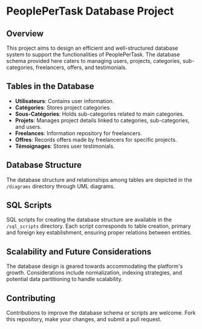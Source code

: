 # PeoplePerTask Database Project

## Overview

This project aims to design an efficient and well-structured database system to support the functionalities of PeoplePerTask. The database schema provided here caters to managing users, projects, categories, sub-categories, freelancers, offers, and testimonials.

## Tables in the Database

- **Utilisateurs**: Contains user information.
- **Catégories**: Stores project categories.
- **Sous-Catégories**: Holds sub-categories related to main categories.
- **Projets**: Manages project details linked to categories, sub-categories, and users.
- **Freelances**: Information repository for freelancers.
- **Offres**: Records offers made by freelancers for specific projects.
- **Témoignages**: Stores user testimonials.

## Database Structure

The database structure and relationships among tables are depicted in the `/diagrams` directory through UML diagrams.

## SQL Scripts

SQL scripts for creating the database structure are available in the `/sql_scripts` directory. Each script corresponds to table creation, primary and foreign key establishment, ensuring proper relations between entities.

## Scalability and Future Considerations

The database design is geared towards accommodating the platform's growth. Considerations include normalization, indexing strategies, and potential data partitioning to handle scalability.

## Contributing

Contributions to improve the database schema or scripts are welcome. Fork this repository, make your changes, and submit a pull request.

